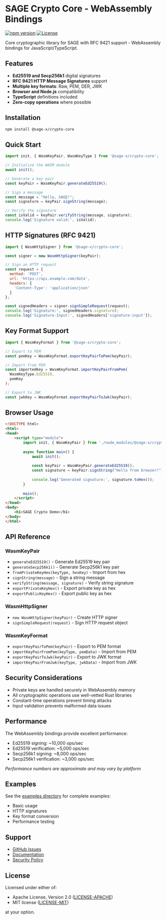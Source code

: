 # SAGE Crypto Core - WebAssembly Bindings

[![npm version](https://badge.fury.io/js/@sage-x%2Fcrypto-core.svg)](https://badge.fury.io/js/@sage-x%2Fcrypto-core)
[![License](https://img.shields.io/badge/license-MIT%20OR%20Apache--2.0-blue.svg)](https://github.com/sage-x-project/rs-sage-core)

Core cryptographic library for SAGE with RFC 9421 support - WebAssembly bindings for JavaScript/TypeScript.

## Features

- **Ed25519 and Secp256k1** digital signatures
- **RFC 9421 HTTP Message Signatures** support
- **Multiple key formats**: Raw, PEM, DER, JWK
- **Browser and Node.js** compatibility
- **TypeScript** definitions included
- **Zero-copy operations** where possible

## Installation

```bash
npm install @sage-x/crypto-core
```

## Quick Start

```javascript
import init, { WasmKeyPair, WasmKeyType } from '@sage-x/crypto-core';

// Initialize the WASM module
await init();

// Generate a key pair
const keyPair = WasmKeyPair.generateEd25519();

// Sign a message
const message = "Hello, SAGE!";
const signature = keyPair.signString(message);

// Verify the signature
const isValid = keyPair.verifyString(message, signature);
console.log('Signature valid:', isValid);
```

## HTTP Signatures (RFC 9421)

```javascript
import { WasmHttpSigner } from '@sage-x/crypto-core';

const signer = new WasmHttpSigner(keyPair);

// Sign an HTTP request
const request = {
  method: 'POST',
  url: 'https://api.example.com/data',
  headers: {
    'Content-Type': 'application/json'
  }
};

const signedHeaders = signer.signSimpleRequest(request);
console.log('Signature:', signedHeaders.signature);
console.log('Signature-Input:', signedHeaders['signature-input']);
```

## Key Format Support

```javascript
import { WasmKeyFormat } from '@sage-x/crypto-core';

// Export to PEM
const pemKey = WasmKeyFormat.exportKeyPairToPem(keyPair);

// Import from PEM
const importedKey = WasmKeyFormat.importKeyPairFromPem(
  WasmKeyType.Ed25519,
  pemKey
);

// Export to JWK
const jwkKey = WasmKeyFormat.exportKeyPairToJwk(keyPair);
```

## Browser Usage

```html
<!DOCTYPE html>
<html>
<head>
    <script type="module">
        import init, { WasmKeyPair } from './node_modules/@sage-x/crypto-core/sage_crypto_core.js';
        
        async function main() {
            await init();
            
            const keyPair = WasmKeyPair.generateEd25519();
            const signature = keyPair.signString("Hello from browser!");
            
            console.log('Generated signature:', signature.toHex());
        }
        
        main();
    </script>
</head>
<body>
    <h1>SAGE Crypto Demo</h1>
</body>
</html>
```

## API Reference

### WasmKeyPair

- `generateEd25519()` - Generate Ed25519 key pair
- `generateSecp256k1()` - Generate Secp256k1 key pair
- `fromPrivateKeyHex(keyType, hexKey)` - Import from hex
- `signString(message)` - Sign a string message
- `verifyString(message, signature)` - Verify string signature
- `exportPrivateKeyHex()` - Export private key as hex
- `exportPublicKeyHex()` - Export public key as hex

### WasmHttpSigner

- `new WasmHttpSigner(keyPair)` - Create HTTP signer
- `signSimpleRequest(request)` - Sign HTTP request object

### WasmKeyFormat

- `exportKeyPairToPem(keyPair)` - Export to PEM format
- `importKeyPairFromPem(keyType, pemData)` - Import from PEM
- `exportKeyPairToJwk(keyPair)` - Export to JWK format
- `importKeyPairFromJwk(keyType, jwkData)` - Import from JWK

## Security Considerations

- Private keys are handled securely in WebAssembly memory
- All cryptographic operations use well-vetted Rust libraries
- Constant-time operations prevent timing attacks
- Input validation prevents malformed data issues

## Performance

The WebAssembly bindings provide excellent performance:
- Ed25519 signing: ~10,000 ops/sec
- Ed25519 verification: ~5,000 ops/sec
- Secp256k1 signing: ~8,000 ops/sec
- Secp256k1 verification: ~3,000 ops/sec

*Performance numbers are approximate and may vary by platform*

## Examples

See the [examples directory](https://github.com/sage-x-project/rs-sage-core/tree/main/examples/wasm) for complete examples:

- Basic usage
- HTTP signatures
- Key format conversion
- Performance testing

## Support

- [GitHub Issues](https://github.com/sage-x-project/rs-sage-core/issues)
- [Documentation](https://github.com/sage-x-project/rs-sage-core)
- [Security Policy](https://github.com/sage-x-project/rs-sage-core/security/policy)

## License

Licensed under either of:
- Apache License, Version 2.0 ([LICENSE-APACHE](LICENSE-APACHE))
- MIT license ([LICENSE-MIT](LICENSE-MIT))

at your option.